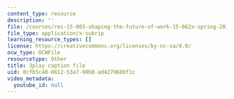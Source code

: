 ```yaml
---
content_type: resource
description: ''
file: /courses/res-15-003-shaping-the-future-of-work-15-662x-spring-2016/8cfb5c40081253a790b0ad427968bf1c_ICBy0tTtgR4.vtt
file_type: application/x-subrip
learning_resource_types: []
license: https://creativecommons.org/licenses/by-nc-sa/4.0/
ocw_type: OCWFile
resourcetype: Other
title: 3play caption file
uid: 8cfb5c40-0812-53a7-90b0-ad427968bf1c
video_metadata:
  youtube_id: null
---
```

